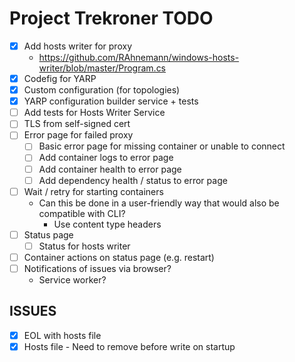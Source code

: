 
# Project Trekroner TODO
* [X] Add hosts writer for proxy 
  * https://github.com/RAhnemann/windows-hosts-writer/blob/master/Program.cs
* [X] Codefig for YARP
* [X] Custom configuration (for topologies)
* [X] YARP configuration builder service + tests
* [ ] Add tests for Hosts Writer Service
* [ ] TLS from self-signed cert
* [ ] Error page for failed proxy
  * [ ] Basic error page for missing container or unable to connect
  * [ ] Add container logs to error page
  * [ ] Add container health to error page
  * [ ] Add dependency health / status to error page
* [ ] Wait / retry for starting containers
  * Can this be done in a user-friendly way that would also be compatible with CLI?
    * Use content type headers
* [ ] Status page
  * [ ] Status for hosts writer
* [ ] Container actions on status page (e.g. restart)
* [ ] Notifications of issues via browser?
  * Service worker?

## ISSUES
* [X] EOL with hosts file
* [X] Hosts file - Need to remove before write on startup